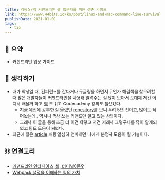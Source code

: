 ```yaml
---
title: 리눅스/맥 커맨드라인 셸 입문자를 위한 생존 가이드
link: https://www.44bits.io/ko/post/linux-and-mac-command-line-survival-guide-for-beginner
publishDate: 2021-01-01
tags: 
  - tip
---
```

## 📝 요약 
- 커맨드라인 입문 가이드  

## 🤔 생각하기 
- 내가 학생일 때, 컨퍼런스를 간다거나 구글링을 하면서 무언가 해결책을 찾으려할 때 많은 개발자들이 커맨드라인을 사용해 알려주는 걸 많이 보아서 도대체 저건 어디서 배울까 하고 [책](http://www.yes24.com/Product/Goods/8208026) 도 읽고 Codecademy 강의도 들었었다.  
    - 지금 예전에 공부한 걸 올렸던 [repository](https://github.com/padosum/TIL/tree/master/Unix-Linux)를 보니 무려 5년 전이고, 많이도 적어놨는데.. 역시나 막상 쓰는 커맨드만 알고 있는 상태이다.  
  - 그래서 이 글을 통해 조금 더 이건 이렇고 저건 저래서 그렇구나를 많이 알게되었고 팁도 도움이 되었다.    
- 최근에 읽은 [article](../Dev/a-case-for-understanding-webpack-config) 처럼 열심히 연마하면 나에게 분명히 도움이 될 기술이다.  

## ⛓️ 연결고리
- [커맨드라인 인터페이스, 셸, 터미널이란?](https://www.44bits.io/ko/keyword/command-line-interface-cli-shell-and-terminal)  
- [Webpack 설정을 이해하는 일의 가치](../Dev/a-case-for-understanding-webpack-config)